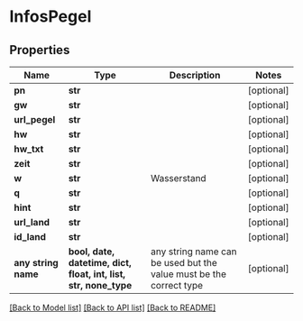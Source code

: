 # InfosPegel


## Properties
Name | Type | Description | Notes
------------ | ------------- | ------------- | -------------
**pn** | **str** |  | [optional] 
**gw** | **str** |  | [optional] 
**url_pegel** | **str** |  | [optional] 
**hw** | **str** |  | [optional] 
**hw_txt** | **str** |  | [optional] 
**zeit** | **str** |  | [optional] 
**w** | **str** | Wasserstand | [optional] 
**q** | **str** |  | [optional] 
**hint** | **str** |  | [optional] 
**url_land** | **str** |  | [optional] 
**id_land** | **str** |  | [optional] 
**any string name** | **bool, date, datetime, dict, float, int, list, str, none_type** | any string name can be used but the value must be the correct type | [optional]

[[Back to Model list]](../README.md#documentation-for-models) [[Back to API list]](../README.md#documentation-for-api-endpoints) [[Back to README]](../README.md)


